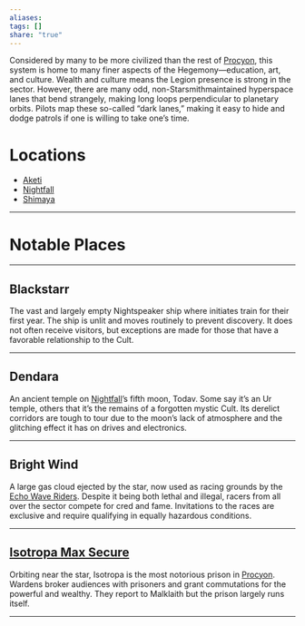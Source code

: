 ```yaml
---
aliases: 
tags: []
share: "true"
---
```

Considered by many to be more civilized than the rest of [Procyon](../Procyon.md), this system is home to many finer aspects of the Hegemony—education, art, and culture. Wealth and culture means the Legion presence is strong in the sector. However, there are many odd, non-Starsmithmaintained hyperspace lanes that bend strangely, making long loops perpendicular to planetary orbits. Pilots map these so-called “dark lanes,” making it easy to hide and dodge patrols if one is willing to take one’s time.

# Locations

- [Aketi](./Aketi.md)
- [Nightfall](./Nightfall.md)
- [Shimaya](./Shimaya.md)

---

# Notable Places

---

## Blackstarr 

The vast and largely empty Nightspeaker ship where initiates train for their first year. The ship is unlit and moves routinely to prevent discovery. It does not often receive visitors, but exceptions are made for those that have a favorable relationship to the Cult.

---

## Dendara 

An ancient temple on [Nightfall](./Nightfall.md)’s fifth moon, Todav. Some say it’s an Ur temple, others that it’s the remains of a forgotten mystic Cult. Its derelict corridors are tough to tour due to the moon’s lack of atmosphere and the glitching effect it has on drives and electronics.

---

## Bright Wind 

A large gas cloud ejected by the star, now used as racing grounds by the [Echo Wave Riders](../../../Factions/Echo%20Wave%20Riders.md). Despite it being both lethal and illegal, racers from all over the sector compete for cred and fame. Invitations to the races are exclusive and require qualifying in equally hazardous conditions.

---

## [Isotropa Max Secure](../../../Factions/Isotropa%20Max%20Secure.md)

Orbiting near the star, Isotropa is the most notorious prison in [Procyon](../Procyon.md). Wardens broker audiences with prisoners and grant commutations for the powerful and wealthy. They report to Malklaith but the prison largely runs itself.

---
